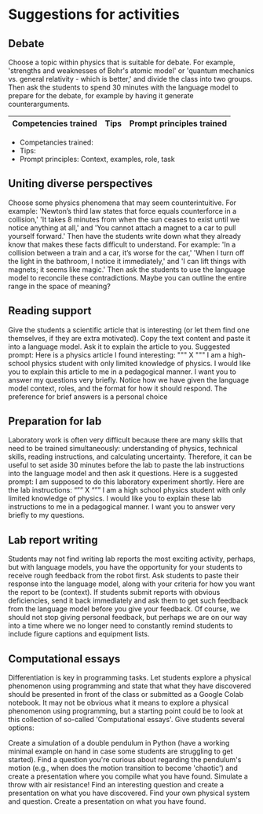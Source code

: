 # Suggestions for activities

## Debate

Choose a topic within physics that is suitable for debate. For example, 'strengths and weaknesses of Bohr's atomic model' or 'quantum mechanics vs. general relativity - which is better,' and divide the class into two groups. Then ask the students to spend 30 minutes with the language model to prepare for the debate, for example by having it generate counterarguments.

| Competencies trained | Tips | Prompt principles trained |
|----------------------|------|-------------------|


- Competancies trained: 
- Tips: 
- Prompt principles: Context, examples, role, task

## Uniting diverse perspectives

Choose some physics phenomena that may seem counterintuitive. For example: 'Newton’s third law states that force equals counterforce in a collision,' 'It takes 8 minutes from when the sun ceases to exist until we notice anything at all,' and 'You cannot attach a magnet to a car to pull yourself forward.' Then have the students write down what they already know that makes these facts difficult to understand. For example: 'In a collision between a train and a car, it’s worse for the car,' 'When I turn off the light in the bathroom, I notice it immediately,' and 'I can lift things with magnets; it seems like magic.' Then ask the students to use the language model to reconcile these contradictions. Maybe you can outline the entire range in the space of meaning?

## Reading support

Give the students a scientific article that is interesting (or let them find one themselves, if they are extra motivated). Copy the text content and paste it into a language model. Ask it to explain the article to you. Suggested prompt:
Here is a physics article I found interesting:
"""
X
"""
I am a high-school physics student with only limited knowledge of physics. I would like you to explain this article to me in a pedagogical manner. I want you to answer my questions very briefly.
Notice how we have given the language model context, roles, and the format for how it should respond. The preference for brief answers is a personal choice


## Preparation for lab 

Laboratory work is often very difficult because there are many skills that need to be trained simultaneously: understanding of physics, technical skills, reading instructions, and calculating uncertainty. Therefore, it can be useful to set aside 30 minutes before the lab to paste the lab instructions into the language model and then ask it questions. Here is a suggested prompt:
I am supposed to do this laboratory experiment shortly. Here are the lab instructions:
“””
X
“””
I am a high school physics student with only limited knowledge of physics. I would like you to explain these lab instructions to me in a pedagogical manner. I want you to answer very briefly to my questions.

## Lab report writing 

Students may not find writing lab reports the most exciting activity, perhaps, but with language models, you have the opportunity for your students to receive rough feedback from the robot first. Ask students to paste their response into the language model, along with your criteria for how you want the report to be (context). If students submit reports with obvious deficiencies, send it back immediately and ask them to get such feedback from the language model before you give your feedback. Of course, we should not stop giving personal feedback, but perhaps we are on our way into a time where we no longer need to constantly remind students to include figure captions and equipment lists.

## Computational essays

Differentiation is key in programming tasks. Let students explore a physical phenomenon using programming and state that what they have discovered should be presented in front of the class or submitted as a Google Colab notebook. It may not be obvious what it means to explore a physical phenomenon using programming, but a starting point could be to look at this collection of so-called 'Computational essays'. Give students several options:

Create a simulation of a double pendulum in Python (have a working minimal example on hand in case some students are struggling to get started). Find a question you're curious about regarding the pendulum's motion (e.g., when does the motion transition to become 'chaotic') and create a presentation where you compile what you have found.
Simulate a throw with air resistance! Find an interesting question and create a presentation on what you have discovered.
Find your own physical system and question. Create a presentation on what you have found.

